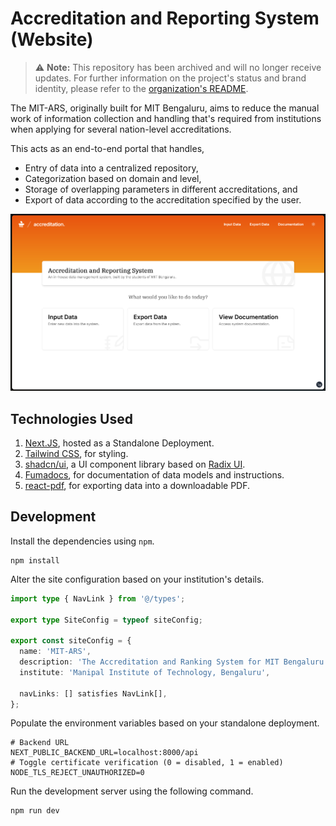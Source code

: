 # Accreditation and Reporting System (Website)

> ⚠️ **Note:** This repository has been archived and will no longer receive updates. For further information on the project's status and brand identity, please refer to the [organization's README](https://github.com/orgs/YCN-club).

The MIT-ARS, originally built for MIT Bengaluru, aims to reduce the manual work of information collection and handling that's required from institutions when applying for several nation-level accreditations.

This acts as an end-to-end portal that handles,

- Entry of data into a centralized repository,
- Categorization based on domain and level,
- Storage of overlapping parameters in different accreditations, and
- Export of data according to the accreditation specified by the user.

![App Screenshot](/public/meta/app-screenshot.png)

## Technologies Used

1. [Next.JS](https://nextjs.org), hosted as a Standalone Deployment.
2. [Tailwind CSS](https://tailwindcss.com), for styling.
3. [shadcn/ui](https://ui.shadcn.com), a UI component library based on [Radix UI](https://radix-ui.com).
4. [Fumadocs](https://fumadocs.vercel.app/), for documentation of data models and instructions.
5. [react-pdf](https://react-pdf.org/), for exporting data into a downloadable PDF.

## Development

Install the dependencies using `npm`.

```console
npm install
```

Alter the site configuration based on your institution's details.

```ts
import type { NavLink } from '@/types';

export type SiteConfig = typeof siteConfig;

export const siteConfig = {
  name: 'MIT-ARS',
  description: 'The Accreditation and Ranking System for MIT Bengaluru.',
  institute: 'Manipal Institute of Technology, Bengaluru',

  navLinks: [] satisfies NavLink[],
};
```

Populate the environment variables based on your standalone deployment.

```env
# Backend URL
NEXT_PUBLIC_BACKEND_URL=localhost:8000/api
# Toggle certificate verification (0 = disabled, 1 = enabled)
NODE_TLS_REJECT_UNAUTHORIZED=0
```

Run the development server using the following command.

```console
npm run dev
```
